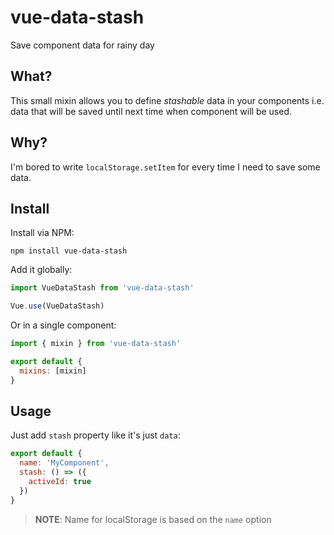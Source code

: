 # vue-data-stash

Save component data for rainy day

## What?

This small mixin allows you to define _stashable_ data in your components i.e. data that will be saved until next time when component will be used.

## Why?

I'm bored to write `localStorage.setItem` for every time I need to save some data.

## Install

Install via NPM:

```
npm install vue-data-stash
```

Add it globally:

```javascript
import VueDataStash from 'vue-data-stash'

Vue.use(VueDataStash)
```

Or in a single component:

```javascript
import { mixin } from 'vue-data-stash'

export default {
  mixins: [mixin]
}
```

## Usage

Just add `stash` property like it's just `data`:

```javascript
export default {
  name: 'MyComponent',
  stash: () => ({
    activeId: true
  })
}
```

> **NOTE**: Name for localStorage is based on the `name` option
